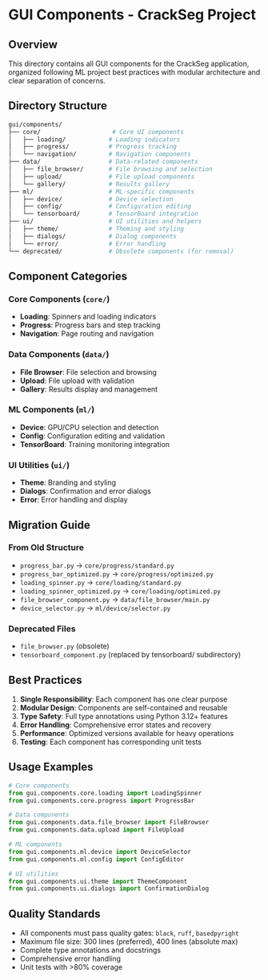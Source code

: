 # GUI Components - CrackSeg Project

## Overview

This directory contains all GUI components for the CrackSeg application, organized
following ML project best practices with modular architecture and clear separation
of concerns.

## Directory Structure

```bash
gui/components/
├── core/                    # Core UI components
│   ├── loading/            # Loading indicators
│   ├── progress/           # Progress tracking
│   └── navigation/         # Navigation components
├── data/                   # Data-related components
│   ├── file_browser/       # File browsing and selection
│   ├── upload/             # File upload components
│   └── gallery/            # Results gallery
├── ml/                     # ML-specific components
│   ├── device/             # Device selection
│   ├── config/             # Configuration editing
│   └── tensorboard/        # TensorBoard integration
├── ui/                     # UI utilities and helpers
│   ├── theme/              # Theming and styling
│   ├── dialogs/            # Dialog components
│   └── error/              # Error handling
└── deprecated/             # Obsolete components (for removal)
```

## Component Categories

### Core Components (`core/`)

- **Loading**: Spinners and loading indicators
- **Progress**: Progress bars and step tracking
- **Navigation**: Page routing and navigation

### Data Components (`data/`)

- **File Browser**: File selection and browsing
- **Upload**: File upload with validation
- **Gallery**: Results display and management

### ML Components (`ml/`)

- **Device**: GPU/CPU selection and detection
- **Config**: Configuration editing and validation
- **TensorBoard**: Training monitoring integration

### UI Utilities (`ui/`)

- **Theme**: Branding and styling
- **Dialogs**: Confirmation and error dialogs
- **Error**: Error handling and display

## Migration Guide

### From Old Structure

- `progress_bar.py` → `core/progress/standard.py`
- `progress_bar_optimized.py` → `core/progress/optimized.py`
- `loading_spinner.py` → `core/loading/standard.py`
- `loading_spinner_optimized.py` → `core/loading/optimized.py`
- `file_browser_component.py` → `data/file_browser/main.py`
- `device_selector.py` → `ml/device/selector.py`

### Deprecated Files

- `file_browser.py` (obsolete)
- `tensorboard_component.py` (replaced by tensorboard/ subdirectory)

## Best Practices

1. **Single Responsibility**: Each component has one clear purpose
2. **Modular Design**: Components are self-contained and reusable
3. **Type Safety**: Full type annotations using Python 3.12+ features
4. **Error Handling**: Comprehensive error states and recovery
5. **Performance**: Optimized versions available for heavy operations
6. **Testing**: Each component has corresponding unit tests

## Usage Examples

```python
# Core components
from gui.components.core.loading import LoadingSpinner
from gui.components.core.progress import ProgressBar

# Data components
from gui.components.data.file_browser import FileBrowser
from gui.components.data.upload import FileUpload

# ML components
from gui.components.ml.device import DeviceSelector
from gui.components.ml.config import ConfigEditor

# UI utilities
from gui.components.ui.theme import ThemeComponent
from gui.components.ui.dialogs import ConfirmationDialog
```

## Quality Standards

- All components must pass quality gates: `black`, `ruff`, `basedpyright`
- Maximum file size: 300 lines (preferred), 400 lines (absolute max)
- Complete type annotations and docstrings
- Comprehensive error handling
- Unit tests with >80% coverage
